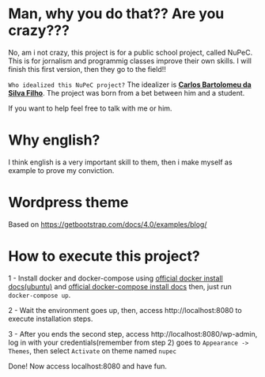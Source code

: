 # Man, why you do that?? Are you crazy???
No, am i not crazy, this project is for a public school project, called NuPeC. This is for jornalism and programmig classes improve their own skills. I will finish this first version, then they go to the field!!

`Who idealized this NuPeC project?`
The idealizer is [**Carlos Bartolomeu da Silva Filho**](https://www.facebook.com/mentorfazdeconta). The project was born from a bet between him and a student.

If you want to help feel free to talk with me or him.

# Why english?
I think english is a very important skill to them, then i make myself as example to prove my conviction.

# Wordpress theme
Based on https://getbootstrap.com/docs/4.0/examples/blog/

# How to execute this project?
1 - Install docker and docker-compose using [official docker install docs(ubuntu)](https://docs.docker.com/install/linux/docker-ce/ubuntu/) and [official docker-compose install docs](https://docs.docker.com/compose/install/) then, just run `docker-compose up`.

2 - Wait the environment goes up, then, access http://localhost:8080 to execute installation steps.

3 - After you ends the second step, access http://localhost:8080/wp-admin, log in with your credentials(remember from step 2) goes to `Appearance -> Themes`, then select `Activate` on theme named `nupec`

Done! Now access localhost:8080 and have fun.